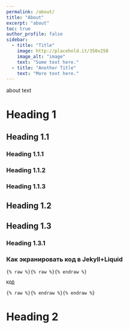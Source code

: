 ```yaml
---
permalink: /about/
title: "About"
excerpt: "about"
toc: true
author_profile: false
sidebar:
  - title: "Title"
    image: http://placehold.it/350x250
    image_alt: "image"
    text: "Some text here."
  - title: "Another Title"
    text: "More text here."
---
```


about text

# Heading 1

## Heading 1.1

### Heading 1.1.1

### Heading 1.1.2

### Heading 1.1.3

## Heading 1.2

## Heading 1.3

### Heading 1.3.1

### Как экранировать код в Jekyll+Liquid
~~~
{% raw %}{% raw %}{% endraw %}

КОД

{% raw %}{% endraw %}{% endraw %}

~~~

# Heading 2
